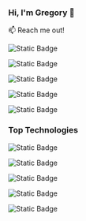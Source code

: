 ### Hi, I'm Gregory 👋

:mailbox: Reach me out!

![Static Badge](https://img.shields.io/badge/Telegram-%2326A5E4?logo=telegram&labelColor=%23fff(https://t.me/semenovgorg))

![Static Badge](https://img.shields.io/badge/Facebook-%230866FF?logo=facebook)

![Static Badge](https://img.shields.io/badge/Email-%23EA4335?logo=gmail&labelColor=%23fff)

![Static Badge](https://img.shields.io/badge/Linkedin-%230A66C2?logo=linkedin&labelColor=%230A66C2)

![Static Badge](https://img.shields.io/badge/Whatsapp-%2325D366?logo=whatsapp&labelColor=%23fff)

### Top Technologies

![Static Badge](https://img.shields.io/badge/HTML-%23E34F26?logo=html5&labelColor=%23000)

![Static Badge](https://img.shields.io/badge/CSS3-%231572B6?logo=css3&labelColor=%23000)

![Static Badge](https://img.shields.io/badge/WORDPRESS-%2321759B?logo=wordpress&labelColor=%23000)

![Static Badge](https://img.shields.io/badge/JAVASCRIPT-%23F7DF1E?logo=javascript&labelColor=%23000)

![Static Badge](https://img.shields.io/badge/NODE.JS-%235FA04E?logo=nodedotjs&labelColor=%23000)








